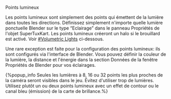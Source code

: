 Points lumineux

Les points lumineux sont simplement des points qui émettent de la lumière dans toutes les directions. Définissez simplement n'importe quelle lumière ponctuelle Blender sur le type “Eclairage” dans le panneau Propriétés de l'objet SuperTuxKart. Les points lumineux créeront un halo si le brouillard est activé. Voir [\#Volumetric Lights](#volumetric-lights) ci-dessous.

Une rare exception est faite pour la configuration des points lumineux: ils sont configurés via l'interface de Blender. Vous pouvez définir la couleur de la lumière, la distance et l'énergie dans la section Données de la fenêtre Propriétés de Blender pour vos éclairages.

{%popup_info Seules les lumières à 8, 16 ou 32 points les plus proches de la caméra seront visibles dans le jeu. Évitez d'utiliser trop de lumières. Utilisez plutôt un ou deux points lumineux avec un effet de contour ou le canal bleu (émission) de la carte de brillance.%}
